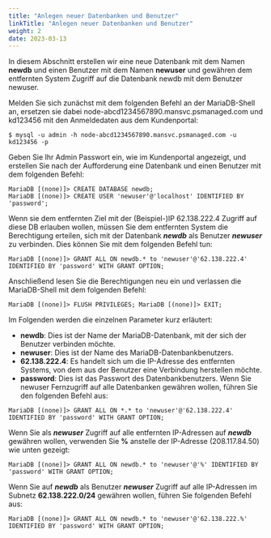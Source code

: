 ```yaml
---
title: "Anlegen neuer Datenbanken und Benutzer"
linkTitle: "Anlegen neuer Datenbanken und Benutzer"
weight: 2
date: 2023-03-13
---
```


In diesem Abschnitt erstellen wir eine neue Datenbank mit dem Namen **newdb** und einen Benutzer mit dem Namen **newuser** und gewähren dem entfernten System Zugriff auf die Datenbank newdb mit dem Benutzer newuser.

Melden Sie sich zunächst mit dem folgenden Befehl an der MariaDB-Shell an, ersetzen sie dabei node-abcd1234567890.mansvc.psmanaged.com und kd123456 mit den Anmeldedaten aus dem Kundenportal: 
```
$ mysql -u admin -h node-abcd1234567890.mansvc.psmanaged.com -u kd123456 -p
```
Geben Sie Ihr Admin Passwort ein, wie im Kundenportal angezeigt, und erstellen Sie nach der Aufforderung eine Datenbank und einen Benutzer mit dem folgenden Befehl: 
```
MariaDB [(none)]> CREATE DATABASE newdb; 
MariaDB [(none)]> CREATE USER 'newuser'@'localhost' IDENTIFIED BY 'password';
```

Wenn sie dem entfernten Ziel mit der (Beispiel-)IP 62.138.222.4 Zugriff auf diese DB erlauben wollen, müssen Sie dem entfernten System die Berechtigung erteilen, sich mit der Datenbank ***newdb*** als Benutzer ***newuser*** zu verbinden. Dies können Sie mit dem folgenden Befehl tun:
```
MariaDB [(none)]> GRANT ALL ON newdb.* to 'newuser'@'62.138.222.4' IDENTIFIED BY 'password' WITH GRANT OPTION;
```
Anschließend lesen Sie die Berechtigungen neu ein und verlassen die MariaDB-Shell mit dem folgenden Befehl: 
```
MariaDB [(none)]> FLUSH PRIVILEGES; MariaDB [(none)]> EXIT;
```

Im Folgenden werden die einzelnen Parameter kurz erläutert:

- **newdb**: Dies ist der Name der MariaDB-Datenbank, mit der sich der Benutzer verbinden möchte.
- **newuser**: Dies ist der Name des MariaDB-Datenbankbenutzers.
- **62.138.222.4**: Es handelt sich um die IP-Adresse des entfernten Systems, von dem aus der Benutzer eine Verbindung herstellen möchte.
- **password**: Dies ist das Passwort des Datenbankbenutzers.
Wenn Sie newuser Fernzugriff auf alle Datenbanken gewähren wollen, führen Sie den folgenden Befehl aus:
```
MariaDB [(none)]> GRANT ALL ON *.* to 'newuser'@'62.138.222.4' IDENTIFIED BY 'password' WITH GRANT OPTION;
```

Wenn Sie als ***newuser*** Zugriff auf alle entfernten IP-Adressen auf ***newdb*** gewähren wollen, verwenden Sie **%** anstelle der IP-Adresse (208.117.84.50) wie unten gezeigt: 
```
MariaDB [(none)]> GRANT ALL ON newdb.* to 'newuser'@'%' IDENTIFIED BY 'password' WITH GRANT OPTION;
```

Wenn Sie auf ***newdb*** als Benutzer ***newuser*** Zugriff auf alle IP-Adressen im Subnetz **62.138.222.0/24** gewähren wollen, führen Sie folgenden Befehl aus: 
```
MariaDB [(none)]> GRANT ALL ON newdb.* to 'newuser'@'62.138.222.%' IDENTIFIED BY 'password' WITH GRANT OPTION;
```
